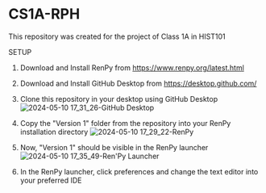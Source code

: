 # CS1A-RPH
This repository was created for the project of Class 1A in HIST101

SETUP
1. Download and Install RenPy from https://www.renpy.org/latest.html

2. Download and Install GitHub Desktop from https://desktop.github.com/

3. Clone this repository in your desktop using GitHub Desktop
![2024-05-10 17_31_26-GitHub Desktop](https://github.com/ejam2305/CS1A-RPH/assets/46189881/a6534f50-92c8-4ab2-8fc5-b6a66a86d24e)

4. Copy the "Version 1" folder from the repository into your RenPy installation directory
![2024-05-10 17_29_22-RenPy](https://github.com/ejam2305/CS1A-RPH/assets/46189881/a05a5897-36f6-4f6a-b40c-228030b05747)

5. Now, "Version 1" should be visible in the RenPy launcher
![2024-05-10 17_35_49-Ren'Py Launcher](https://github.com/ejam2305/CS1A-RPH/assets/46189881/afd734da-1ec0-4beb-a6ea-77fee23c3e31)

6. In the RenPy launcher, click preferences and change the text editor into your preferred IDE
